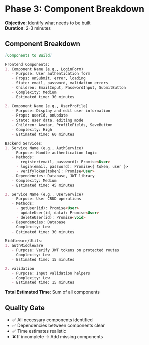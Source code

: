 # Phase 3: Component Breakdown

**Objective**: Identify what needs to be built  
**Duration**: 2-3 minutes

## Component Breakdown

```markdown
[Components to Build]

Frontend Components:
1. Component Name (e.g., LoginForm)
   - Purpose: User authentication form
   - Props: onSubmit, error, loading
   - State: email, password, validation errors
   - Children: EmailInput, PasswordInput, SubmitButton
   - Complexity: Medium
   - Estimated time: 30 minutes

2. Component Name (e.g., UserProfile)
   - Purpose: Display and edit user information
   - Props: userId, onUpdate
   - State: user data, editing mode
   - Children: Avatar, ProfileFields, SaveButton
   - Complexity: High
   - Estimated time: 60 minutes

Backend Services:
1. Service Name (e.g., AuthService)
   - Purpose: Handle authentication logic
   - Methods:
     - register(email, password): Promise<User>
     - login(email, password): Promise<{ token, user }>
     - verifyToken(token): Promise<User>
   - Dependencies: Database, JWT library
   - Complexity: Medium
   - Estimated time: 45 minutes

2. Service Name (e.g., UserService)
   - Purpose: User CRUD operations
   - Methods:
     - getUser(id): Promise<User>
     - updateUser(id, data): Promise<User>
     - deleteUser(id): Promise<void>
   - Dependencies: Database
   - Complexity: Low
   - Estimated time: 30 minutes

Middleware/Utils:
1. authMiddleware
   - Purpose: Verify JWT tokens on protected routes
   - Complexity: Low
   - Estimated time: 15 minutes

2. validation
   - Purpose: Input validation helpers
   - Complexity: Low
   - Estimated time: 15 minutes
```

**Total Estimated Time**: Sum of all components

## Quality Gate

- ✅ All necessary components identified
- ✅ Dependencies between components clear
- ✅ Time estimates realistic
- ❌ If incomplete → Add missing components

